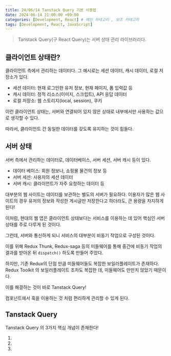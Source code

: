 ```yaml
---
title: 24/06/14 Tanstack Query 기본 사용법
date: 2024-06-14 21:00:00 +09:00
categories: [Development, React] # 메인 카테고리 , 보조 카테고리
tags: [Development, React, JavaScript]
---
```


> Tanstack Query(구 React Query)는 서버 상태 관리 라이브러리다.

## 클라이언트 상태란?

클라이언트 측에서 관리하는 데이터다.
그 예시로는 세션 데이터, 캐시 데이터, 로컬 저장소가 있다.

- 세션 데이터: 현재 로그인한 유저 정보, 현재 페이지, 폼 입력값 등
- 캐시 데이터: 정적 리소스(이미지, 스크립트), API 응답 데이터
- 로컬 저장소: 웹 스토리지(local, session), 쿠키

이런 클라이언트 상태는, 서버와 연결되어 있지 않은 상태로 내부에서만 사용하는 값으로 생각할 수 있다.

따라서, 클라이언트 간 동일한 데이터를 갖도록 유지하는 것이 힘들다.

## 서버 상태

서버 측에서 관리하는 데이터로, 데이터베이스, 서버 세션, 서버 캐시 등이 있다.

- 데이터 베이스: 회원 정보나, 쇼핑몰 물건의 정보 등
- 서버 세션: 사용자의 세션 데이터
- 서버 캐시: 클라이언트가 자주 요청하는 데이터 등

대부분의 웹 사이트는 데이터를 보관하는 별도의 서버가 필요하다.
이용자가 많은 웹 사이트의 경우 유저의 정보와 작성한 게시글만 저장한다고 하더라도, 큰 용량을 차지하게 된다!

이처럼, 현대의 웹 앱은 클라이언트 상태보다는 서비스를 이용하는 데 있어 핵심인 서버 상태를 주로 다루게 된 것이다.

그런데, 서버와 통신하게 되니 서비스의 대부분이 비동기 작업으로 구성된 것이다.

이를 위해 Redux Thunk, Redux-saga 등의 미들웨어를 통해 중간에 비동기 작업의 결과를 받아온 뒤 `dispatch()` 하도록 만들어 주었다.

하지만, 기존 Redux의 단점 만큼 미들웨어들도 복잡한 보일러플레이트가 존재하다. Redux Toolkit 의 보일러플레이트 조차도 복잡한 데, 미들웨어도 만만치 않았기 때문이다.

이를 해결하는 것이 바로 Tanstack Query!

컴포넌트에서 훅을 이용하는 것 처럼 편리하게 관리할 수 있게 된다.

## Tanstack Query

Tanstack Query 의 3가지 핵심 개념이 존재한다!

1.
2.
3.
